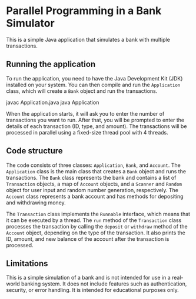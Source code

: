 # Parallel Programming in a Bank Simulator

This is a simple Java application that simulates a bank with multiple transactions.

## Running the application

To run the application, you need to have the Java Development Kit (JDK) installed on your system. You can then compile and run the `Application` class, which will create a `Bank` object and run the transactions.

javac Application.java
java Application

When the application starts, it will ask you to enter the number of transactions you want to run. After that, you will be prompted to enter the details of each transaction (ID, type, and amount). The transactions will be processed in parallel using a fixed-size thread pool with 4 threads.

## Code structure

The code consists of three classes: `Application`, `Bank`, and `Account`. The `Application` class is the main class that creates a `Bank` object and runs the transactions. The `Bank` class represents the bank and contains a list of `Transaction` objects, a map of `Account` objects, and a `Scanner` and `Random` object for user input and random number generation, respectively. The `Account` class represents a bank account and has methods for depositing and withdrawing money.

The `Transaction` class implements the `Runnable` interface, which means that it can be executed by a thread. The `run` method of the `Transaction` class processes the transaction by calling the `deposit` or `withdraw` method of the `Account` object, depending on the type of the transaction. It also prints the ID, amount, and new balance of the account after the transaction is processed.

## Limitations

This is a simple simulation of a bank and is not intended for use in a real-world banking system. It does not include features such as authentication, security, or error handling. It is intended for educational purposes only.

